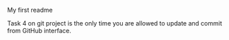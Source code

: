 My first readme

Task 4 on git project is the only time you are allowed to update and commit from GitHub interface.
